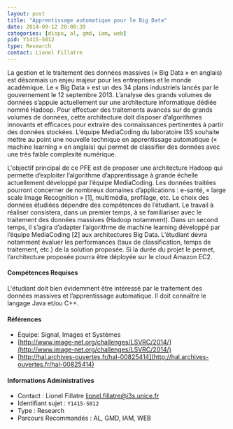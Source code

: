 ```yaml
---
layout: post
title: "Apprentissage automatique pour le Big Data"
date: 2014-09-12 20:00:39
categories: [dispo, al, gmd, iam, web]
pid: Y1415-S012
type: Research
contact: Lionel Fillatre
---
```

       
La gestion et le traitement des données massives (« Big Data » en anglais) est désormais un enjeu majeur pour les entreprises et le monde académique. Le « Big Data » est un des 34 plans industriels lancés par le gouvernement le 12 septembre 2013. L’analyse des grands volumes de données s’appuie actuellement sur une architecture informatique dédiée nommé Hadoop. Pour effectuer des traitements avancés sur de grands volumes de données, cette architecture doit disposer d’algorithmes innovants et efficaces pour extraire des connaissances pertinentes à partir des données stockées. L’équipe MediaCoding du laboratoire I3S souhaite mettre au point une nouvelle technique en apprentissage automatique (« machine learning » en anglais) qui permet de classifier des données avec une très faible complexité numérique.

L'objectif principal de ce PFE est de proposer une architecture Hadoop qui permette d’exploiter l’algorithme d’apprentissage à grande échelle actuellement développé par l’équipe MediaCoding. Les données traitées pourront concerner de nombreux domaines d’applications : e-santé, « large scale Image Recognition » [1], multimédia, profilage, etc. Le choix des données étudiées dépendre des compétences de l’étudiant. Le travail à réaliser consistera, dans un premier temps, à se familiariser avec le traitement des données massives (Hadoop notamment). Dans un second temps, il s’agira d’adapter l’algorithme de machine learning développé par l’équipe MediaCoding [2] aux architectures Big Data. L’étudiant devra notamment évaluer les performances (taux de classification, temps de traitement, etc.) de la solution proposée. Si la durée du projet le permet, l’architecture proposée pourra être déployée sur le cloud Amazon EC2.

#### Compétences Requises
L'étudiant doit bien évidemment être intéressé par le traitement des données massives et l’apprentissage automatique. Il doit connaître le langage Java et/ou C++.


#### Références

  * Équipe: Signal, Images et Systèmes
  * [http://www.image-net.org/challenges/LSVRC/2014/](http://www.image-net.org/challenges/LSVRC/2014/)
  * [http://hal.archives-ouvertes.fr/hal-00825414](http://hal.archives-ouvertes.fr/hal-00825414)

#### Informations Administratives
  * Contact : Lionel Fillatre <lionel.fillatre@i3s.unice.fr>
  * Identifiant sujet : `Y1415-S012`
  * Type : Research
  * Parcours Recommandés : AL, GMD, IAM, WEB
     